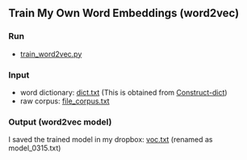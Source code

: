 ## Train My Own Word Embeddings (word2vec)

### Run
* [train_word2vec.py](https://github.com/NaiyuJ/computational-text-analysis/blob/main/ethnicity_China/train-word2vec-model/train_word2vec.py)

### Input
* word dictionary: [dict.txt](https://github.com/NaiyuJ/computational-text-analysis/blob/main/ethnicity_China/train-word2vec-model/dict.txt) (This is obtained from [Construct-dict](https://github.com/NaiyuJ/computational-text-analysis/tree/main/ethnicity_China/train-word2vec-model/Construct-dict))
* raw corpus: [file_corpus.txt](https://github.com/NaiyuJ/computational-text-analysis/blob/main/ethnicity_China/train-word2vec-model/file_corpus.txt)

### Output (word2vec model)
I saved the trained model in my dropbox:
[voc.txt](https://www.dropbox.com/s/4pxfk1mdhrd2394/model_0315.txt?dl=0) (renamed as model_0315.txt)

